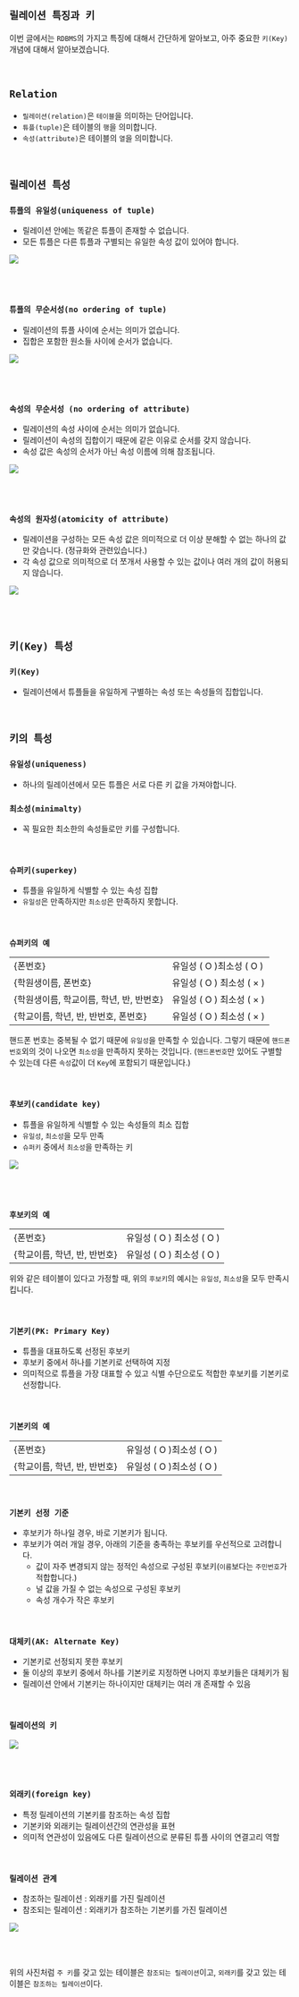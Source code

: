 ## `릴레이션 특징과 키`

이번 글에서는 `RDBMS`의 가지고 특징에 대해서 간단하게 알아보고, 아주 중요한 `키(Key)` 개념에 대해서 알아보겠습니다.  

<br>

## `Relation` 

- `릴레이션(relation)`은 `테이블`을 의미하는 단어입니다.
- `튜플(tuple)`은 테이블의 `행`을 의미합니다.
- `속성(attribute)`은 테이블의 `열`을 의미합니다.


<br>

## `릴레이션 특성`

### `튜플의 유일성(uniqueness of tuple)`

- 릴레이션 안에는 똑같은 튜플이 존재할 수 없습니다.
- 모든 튜플은 다른 튜플과 구별되는 유일한 속성 값이 있어야 합니다.
    
<img src="https://user-images.githubusercontent.com/45676906/93314672-0f384800-f845-11ea-815d-721a84f02adf.png">
    
<br> <br>
    
### `튜플의 무순서성(no ordering of tuple)`

- 릴레이션의 튜플 사이에 순서는 의미가 없습니다.
- 집합은 포함한 원소들 사이에 순서가 없습니다.
    
<img src="https://user-images.githubusercontent.com/45676906/93314730-25460880-f845-11ea-9649-c5b30a21b732.png">    

<br> <br>
    
### `속성의 무순서성 (no ordering of attribute)`

- 릴레이션의 속성 사이에 순서는 의미가 없습니다.
- 릴레이션이 속성의 집합이기 때문에 같은 이유로 순서를 갖지 않습니다.
- 속성 값은 속성의 순서가 아닌 속성 이름에 의해 참조됩니다.
    
<img src="https://user-images.githubusercontent.com/45676906/93314977-748c3900-f845-11ea-814e-af4b14a2f717.png">
 
<br> <br>

### `속성의 원자성(atomicity of attribute)`

- 릴레이션을 구성하는 모든 속성 값은 의미적으로 더 이상 분해할 수 없는 하나의 값만 갖습니다. (정규화와 관련있습니다.)
- 각 속성 값으로 의미적으로 더 쪼개서 사용할 수 있는 값이나 여러 개의 값이 허용되지 않습니다.


<img src="https://user-images.githubusercontent.com/45676906/93315176-b0270300-f845-11ea-89f3-51ca2dba4d67.png">

<br> <br>

## `키(Key) 특성`

### `키(Key)`

- 릴레이션에서 튜플들을 유일하게 구별하는 속성 또는 속성들의 집합입니다.

<br>

## `키의 특성`

### `유일성(uniqueness)`

- 하나의 릴레이션에서 모든 튜플은 서로 다른 키 값을 가져야합니다.
  
### `최소성(minimalty)`

- 꼭 필요한 최소한의 속성들로만 키를 구성합니다.
    
<br>


### `슈퍼키(superkey)`

- 튜플을 유일하게 식별할 수 있는 속성 집합
- `유일성`은 만족하지만 `최소성`은 만족하지 못합니다.

<br>

### `슈퍼키의 예`

|  |  | 
|------|---|
| {폰번호} | 유일성 ( O )최소성 ( O )|
| {학원생이름, 폰번호} | 유일성 ( O ) 최소성 ( × ) |
| {학원생이름, 학교이름, 학년, 반, 반번호}|유일성 ( O ) 최소성 ( × ) |
| {학교이름, 학년, 반, 반번호, 폰번호} | 유일성 ( O ) 최소성 ( × ) |

핸드폰 번호는 중복될 수 없기 때문에 `유일성`을 만족할 수 있습니다. 그렇기 때문에 `핸드폰 번호`외의 것이 나오면 `최소성`을 만족하지 못하는 것입니다.
(`핸드폰번호`만 있어도 구별할 수 있는데 다른 `속성`값이 더 `Key`에 포함되기 때문입니다.)

<br>

### `후보키(candidate key)`

- 튜플을 유일하게 식별할 수 있는 속성들의 최소 집합
- `유일성`, `최소성`을 모두 만족
- `슈퍼키` 중에서 `최소성`을 만족하는 키

<img src="https://user-images.githubusercontent.com/45676906/93317235-2f1d3b00-f848-11ea-8006-25e4834438c0.png">

<br> <br>

### `후보키의 예`

|  |  | 
|------|---|
| {폰번호} | 유일성 ( O ) 최소성 ( O )|
| {학교이름, 학년, 반, 반번호} | 유일성 ( O ) 최소성 ( O ) |

위와 같은 테이블이 있다고 가정할 때, 위의 `후보키`의 예시는 `유일성`, `최소성`을 모두 만족시킵니다. 

<br>

### `기본키(PK: Primary Key)`

- 튜플을 대표하도록 선정된 후보키
- 후보키 중에서 하나를 기본키로 선택하여 지정
- 의미적으로 튜플을 가장 대표할 수 있고 식별 수단으로도 적합한 후보키를 기본키로 선정합니다.

<br>

### `기본키의 예`

|  |  | 
|------|---|
| {폰번호} | 유일성 ( O )최소성 ( O )|
| {학교이름, 학년, 반, 반번호} | 유일성 ( O )최소성 ( O ) |

<br>

### `기본키 선정 기준`

- 후보키가 하나일 경우, 바로 기본키가 됩니다.
- 후보키가 여러 개일 경우, 아래의 기준을 충족하는 후보키를 우선적으로 고려합니다.
    - 값이 자주 변경되지 않는 정적인 속성으로 구성된 후보키(`이름`보다는 `주민번호`가 적합합니다.)
    - 널 값을 가질 수 없는 속성으로 구성된 후보키
    - 속성 개수가 작은 후보키
  
<br>

### `대체키(AK: Alternate Key)`

- 기본키로 선정되지 못한 후보키
- 둘 이상의 후보키 중에서 하나를 기본키로 지정하면 나머지 후보키들은 대체키가 됨
- 릴레이션 안에서 기본키는 하나이지만 대체키는 여러 개 존재할 수 있음

<br>

### `릴레이션의 키`

<img src="https://user-images.githubusercontent.com/45676906/93320978-abb21880-f84c-11ea-8577-a8a775f7248e.png">
    
<br> <br>

### `외래키(foreign key)`

- 특정 릴레이션의 기본키를 참조하는 속성 집합
- 기본키와 외래키는 릴레이션간의 연관성을 표현
- 의미적 연관성이 있음에도 다른 릴레이션으로 분류된 튜플 사이의 연결고리 역할

<br>

### `릴레이션 관계`

- 참조하는 릴레이션 : 외래키를 가진 릴레이션
- 참조되는 릴레이션 : 외래키가 참조하는 기본키를 가진 릴레이션

<img src="https://user-images.githubusercontent.com/45676906/93321486-2b3fe780-f84d-11ea-849c-51518460dd43.png">

<br> <br>

위의 사진처럼 `주 키`를 갖고 있는 테이블은 `참조되는 릴레이션`이고, `외래키`를 갖고 있는 테이블은 `참조하는 릴레이션`이다.


